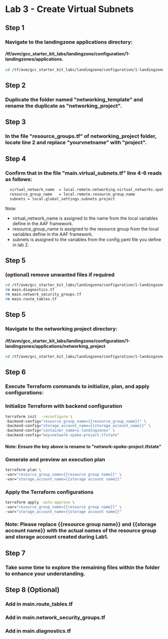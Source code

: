 # Lab 3 - Create Virtual Subnets

## Step 1
### Navigate to the landingzone applications directory: 
#### /tf/avm/gcc_starter_kit_labs/landingzone/configuration/1-landingzones/applications.

```bash
cd /tf/avm/gcc_starter_kit_labs/landingzone/configuration/1-landingzones/applications
```

## Step 2
### Duplicate the folder named "networking_template" and rename the duplicate as "networking_project".

## Step 3
### In the file "resource_groups.tf" of networking_project folder, locate line 2 and replace "yourvnetname" with "project".

## Step 4
### Confirm that in the file "main.virtual_subnets.tf" line 4-6 reads as follows:

```bash
  virtual_network_name  = local.remote.networking.virtual_networks.spoke_project.virtual_network.name 
  resource_group_name   = local.remote.resource_group.name 
  subnets = local.global_settings.subnets.project
```

Note: 
- virtual_network_name is assigned to the name from the local variables define in the AAF framework.
- resource_group_name is assigned to the resource group from the local variables define in the AAF framework.
- subnets is assigned to the variables from the config.yaml file you define in lab 2.

## Step 5
### (optional) remove unwanted files if required

```bash
cd /tf/avm/gcc_starter_kit_labs/landingzone/configuration/1-landingzones/applications/networking_project
rm main.diagnostics.tf
rm main.network_security_groups.tf
rm main.route_tables.tf
```

## Step 5
### Navigate to the networking project directory: 
#### /tf/avm/gcc_starter_kit_labs/landingzone/configuration/1-landingzones/applications/networking_project

```bash
cd /tf/avm/gcc_starter_kit_labs/landingzone/configuration/1-landingzones/applications/networking_project
```

## Step 6
### Execute Terraform commands to initialize, plan, and apply configurations:

### Initialize Terraform with backend configuration
```bash
terraform init  -reconfigure \
-backend-config="resource_group_name={{resource_group_name}}" \
-backend-config="storage_account_name={{storage_account_name}}" \
-backend-config="container_name=1-landingzones" \
-backend-config="key=network-spoke-project.tfstate"
```
#### Note: Ensure the key above is rename to "network-spoke-project.tfstate"

### Generate and preview an execution plan
```bash
terraform plan \
-var="resource_group_name={{resource group name}}" \
-var="storage_account_name={{storage account name}}" 
```

### Apply the Terraform configurations
```bash
terraform apply -auto-approve \
-var="resource_group_name={{resource group name}}" \
-var="storage_account_name={{storage account name}}" 
```

### Note: Please replace {{resource group name}} and {{storage account name}} with the actual names of the resource group and storage account created during Lab1.

## Step 7
### Take some time to explore the remaining files within the folder to enhance your understanding.

## Step 8 (Optional)
### Add in  main.route_tables.tf
### Add in  main.network_security_groups.tf
### Add in  main.diagnostics.tf
